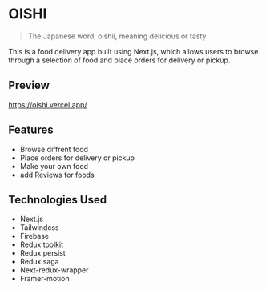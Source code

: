 # OISHI

> The Japanese word, oishii, meaning delicious or tasty

This is a food delivery app built using Next.js, which allows users to browse through a selection of food and place orders for delivery or pickup.

## Preview

https://oishi.vercel.app/

## Features

- Browse diffrent food
- Place orders for delivery or pickup
- Make your own food
- add Reviews for foods

## Technologies Used

- Next.js
- Tailwindcss
- Firebase
- Redux toolkit
- Redux persist
- Redux saga
- Next-redux-wrapper
- Framer-motion
